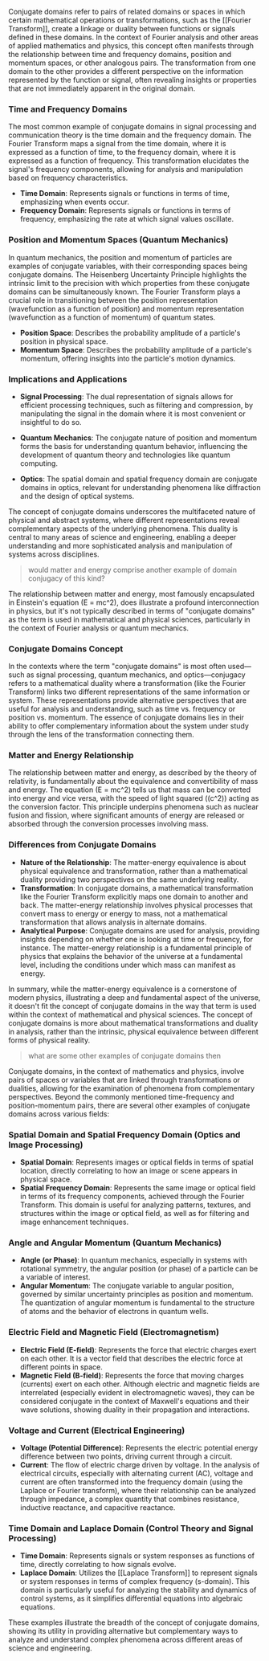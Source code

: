 Conjugate domains refer to pairs of related domains or spaces in which certain mathematical operations or transformations, such as the [[Fourier Transform]], create a linkage or duality between functions or signals defined in these domains. In the context of Fourier analysis and other areas of applied mathematics and physics, this concept often manifests through the relationship between time and frequency domains, position and momentum spaces, or other analogous pairs. The transformation from one domain to the other provides a different perspective on the information represented by the function or signal, often revealing insights or properties that are not immediately apparent in the original domain.

### Time and Frequency Domains

The most common example of conjugate domains in signal processing and communication theory is the time domain and the frequency domain. The Fourier Transform maps a signal from the time domain, where it is expressed as a function of time, to the frequency domain, where it is expressed as a function of frequency. This transformation elucidates the signal's frequency components, allowing for analysis and manipulation based on frequency characteristics.

- **Time Domain**: Represents signals or functions in terms of time, emphasizing when events occur.
- **Frequency Domain**: Represents signals or functions in terms of frequency, emphasizing the rate at which signal values oscillate.

### Position and Momentum Spaces (Quantum Mechanics)

In quantum mechanics, the position and momentum of particles are examples of conjugate variables, with their corresponding spaces being conjugate domains. The Heisenberg Uncertainty Principle highlights the intrinsic limit to the precision with which properties from these conjugate domains can be simultaneously known. The Fourier Transform plays a crucial role in transitioning between the position representation (wavefunction as a function of position) and momentum representation (wavefunction as a function of momentum) of quantum states.

- **Position Space**: Describes the probability amplitude of a particle's position in physical space.
- **Momentum Space**: Describes the probability amplitude of a particle's momentum, offering insights into the particle's motion dynamics.

### Implications and Applications

- **Signal Processing**: The dual representation of signals allows for efficient processing techniques, such as filtering and compression, by manipulating the signal in the domain where it is most convenient or insightful to do so.
  
- **Quantum Mechanics**: The conjugate nature of position and momentum forms the basis for understanding quantum behavior, influencing the development of quantum theory and technologies like quantum computing.

- **Optics**: The spatial domain and spatial frequency domain are conjugate domains in optics, relevant for understanding phenomena like diffraction and the design of optical systems.

The concept of conjugate domains underscores the multifaceted nature of physical and abstract systems, where different representations reveal complementary aspects of the underlying phenomena. This duality is central to many areas of science and engineering, enabling a deeper understanding and more sophisticated analysis and manipulation of systems across disciplines.

>would matter and energy comprise another example of domain conjugacy of this kind?

The relationship between matter and energy, most famously encapsulated in Einstein's equation \(E = mc^2\), does illustrate a profound interconnection in physics, but it's not typically described in terms of "conjugate domains" as the term is used in mathematical and physical sciences, particularly in the context of Fourier analysis or quantum mechanics.

### Conjugate Domains Concept

In the contexts where the term "conjugate domains" is most often used—such as signal processing, quantum mechanics, and optics—conjugacy refers to a mathematical duality where a transformation (like the Fourier Transform) links two different representations of the same information or system. These representations provide alternative perspectives that are useful for analysis and understanding, such as time vs. frequency or position vs. momentum. The essence of conjugate domains lies in their ability to offer complementary information about the system under study through the lens of the transformation connecting them.

### Matter and Energy Relationship

The relationship between matter and energy, as described by the theory of relativity, is fundamentally about the equivalence and convertibility of mass and energy. The equation \(E = mc^2\) tells us that mass can be converted into energy and vice versa, with the speed of light squared (\(c^2\)) acting as the conversion factor. This principle underpins phenomena such as nuclear fusion and fission, where significant amounts of energy are released or absorbed through the conversion processes involving mass.

### Differences from Conjugate Domains

- **Nature of the Relationship**: The matter-energy equivalence is about physical equivalence and transformation, rather than a mathematical duality providing two perspectives on the same underlying reality.
- **Transformation**: In conjugate domains, a mathematical transformation like the Fourier Transform explicitly maps one domain to another and back. The matter-energy relationship involves physical processes that convert mass to energy or energy to mass, not a mathematical transformation that allows analysis in alternate domains.
- **Analytical Purpose**: Conjugate domains are used for analysis, providing insights depending on whether one is looking at time or frequency, for instance. The matter-energy relationship is a fundamental principle of physics that explains the behavior of the universe at a fundamental level, including the conditions under which mass can manifest as energy.

In summary, while the matter-energy equivalence is a cornerstone of modern physics, illustrating a deep and fundamental aspect of the universe, it doesn't fit the concept of conjugate domains in the way that term is used within the context of mathematical and physical sciences. The concept of conjugate domains is more about mathematical transformations and duality in analysis, rather than the intrinsic, physical equivalence between different forms of physical reality.


> what are some other examples of conjugate domains then

Conjugate domains, in the context of mathematics and physics, involve pairs of spaces or variables that are linked through transformations or dualities, allowing for the examination of phenomena from complementary perspectives. Beyond the commonly mentioned time-frequency and position-momentum pairs, there are several other examples of conjugate domains across various fields:

### Spatial Domain and Spatial Frequency Domain (Optics and Image Processing)

- **Spatial Domain**: Represents images or optical fields in terms of spatial location, directly correlating to how an image or scene appears in physical space.
- **Spatial Frequency Domain**: Represents the same image or optical field in terms of its frequency components, achieved through the Fourier Transform. This domain is useful for analyzing patterns, textures, and structures within the image or optical field, as well as for filtering and image enhancement techniques.

### Angle and Angular Momentum (Quantum Mechanics)

- **Angle (or Phase)**: In quantum mechanics, especially in systems with rotational symmetry, the angular position (or phase) of a particle can be a variable of interest.
- **Angular Momentum**: The conjugate variable to angular position, governed by similar uncertainty principles as position and momentum. The quantization of angular momentum is fundamental to the structure of atoms and the behavior of electrons in quantum wells.

### Electric Field and Magnetic Field (Electromagnetism)

- **Electric Field (E-field)**: Represents the force that electric charges exert on each other. It is a vector field that describes the electric force at different points in space.
- **Magnetic Field (B-field)**: Represents the force that moving charges (currents) exert on each other. Although electric and magnetic fields are interrelated (especially evident in electromagnetic waves), they can be considered conjugate in the context of Maxwell's equations and their wave solutions, showing duality in their propagation and interactions.

### Voltage and Current (Electrical Engineering)

- **Voltage (Potential Difference)**: Represents the electric potential energy difference between two points, driving current through a circuit.
- **Current**: The flow of electric charge driven by voltage. In the analysis of electrical circuits, especially with alternating current (AC), voltage and current are often transformed into the frequency domain (using the Laplace or Fourier transform), where their relationship can be analyzed through impedance, a complex quantity that combines resistance, inductive reactance, and capacitive reactance.

### Time Domain and Laplace Domain (Control Theory and Signal Processing)

- **Time Domain**: Represents signals or system responses as functions of time, directly correlating to how signals evolve.
- **Laplace Domain**: Utilizes the [[Laplace Transform]] to represent signals or system responses in terms of complex frequency (s-domain). This domain is particularly useful for analyzing the stability and dynamics of control systems, as it simplifies differential equations into algebraic equations.

These examples illustrate the breadth of the concept of conjugate domains, showing its utility in providing alternative but complementary ways to analyze and understand complex phenomena across different areas of science and engineering.